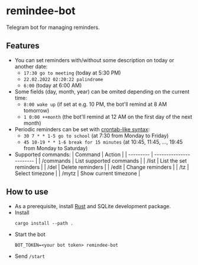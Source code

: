 # remindee-bot

Telegram bot for managing reminders.

## Features
- You can set reminders with/without some description on today or another date:
    - `17:30 go to meeting` (today at 5:30 PM)
    - `22.02.2022 02:20:22 palindrome`
    - `6:00` (today at 6:00 AM)
- Some fields (day, month, year) can be omited depending on the current time:
    - `8:00 wake up` (if set at e.g. 10 PM, the bot'll remind at 8 AM tomorrow)
    - `1 0:00 ++month` (the bot'll remind at 12 AM on the first day of the next month) 
- Periodic reminders can be set with [crontab-like syntax][cron]:
    - `30 7 * * 1-5 go to school` (at 7:30 from Monday to Friday)
    - `45 10-19 * * 1-6 break for 15 minutes` (at 10:45, 11:45, ..., 19:45 from Monday to Saturday)
- Supported commands:
    | Command   | Action                  |
    | --------- | ----------------------- |
    | /commands | List supported commands |
    | /list     | List the set reminders  |
    | /del      | Delete reminders        |
    | /edit     | Change reminders        |
    | /tz       | Select timezone         |
    | /mytz     | Show current timezone   |

## How to use

- As a prerequisite, install [Rust] and SQLite development package.
- Install
    ```console
    cargo install --path .
    ```
- Start the bot
    ```console
    BOT_TOKEN=<your bot token> remindee-bot
    ```
- Send `/start`

[rust]: https://doc.rust-lang.org/cargo/getting-started/installation.html
[cron]: https://en.wikipedia.org/wiki/Cron#CRON_expression

